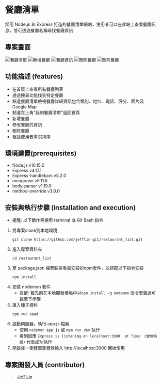 # 餐廳清單
採用 Node.js 和 Express 打造的餐廳清單網站，使用者可以在此站上查看餐廳訊息，並可透過餐廳名稱尋找餐廳資訊

## 專案畫面
![餐廳清單](https://i.imgur.com/vBJL37T.jpg)
![新增餐廳](https://i.imgur.com/bi36LB0.png)
![餐廳資訊](https://i.imgur.com/sAvWvsB.png)
![刪除餐廳](https://i.imgur.com/yvj5uRs.png)
![刪除餐廳](https://i.imgur.com/YD2HabN.png)


## 功能描述 (features)
- 在首頁上查看所有餐廳列表
- 透過搜尋功能找到特定餐廳
- 點選餐廳清單檢視餐廳詳細資訊包含類別、地址、電話、評分、圖片及 Google Map
- 點選左上角"我的餐廳清單"返回首頁
- 新增餐廳
- 修改餐廳的資訊
- 刪除餐廳
- 根據使用者需求排序

## 環境建置(prerequisites)
- Node.js v10.15.0
- Express v4.17.1
- Express-handlebars v5.2.0
- mongoose v5.11.8
- body-parser v1.19.0
- method-override v3.0.0

## 安裝與執行步驟 (installation and execution)
- 提醒: 以下動作需使用 terminal 或 Git Bash 指令
1. 將專案clone到本地環境
   ```
   git clone https://github.com/jefflin-git/restaurant_list.git
   ```
2. 進入專案資料夾
   ```
   cd restaurant_list
   ```
3. 至 package.json 檔案裝查看需安裝的npm套件，並搭配以下指令安裝
   ```
   npm install
   ```
4. 安裝 nodemon 套件
   - 提醒: 若先前在本地開發環境中以`npm install -g nodemon` 指令安裝過可跳至下步驟
5. 匯入種子資料
    ```
    npm run seed
    ```
6. 啟動伺服器，執行 app.js 檔案
   - 使用 `nodemon app.js` 或 `npm run dev` 執行
   - 看到回應 `Express is listening on localhost:3000  at Time: (當地時間)` 代表成功執行
7. 開啟任一瀏覽器瀏覽器輸入 http://localhost:3000 開始使用

## 專案開發人員 (contributor)
> [Jeff Lin](https://github.com/jefflin-git)
